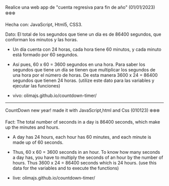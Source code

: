 Realice una web app de "cuenta regresiva para fin de año" (01/01/2023) ❄️❄️❄️

Hecha con: JavaScript, Html5, CSS3.

Dato: El total de los segundos que tiene un día es de 86400 segundos, que conforman los minutos y las horas.

- Un día cuenta con 24 horas, cada hora tiene 60 minutos, y cada minuto está formado por 60 segundos.

- Así pues, 60 x 60 = 3600 segundos en una hora. Para saber los segundos que tiene un día se tienen que multiplicar los segundos de una hora por el número de horas. De esta manera 3600 x 24 = 86400 segundos que tienen 24 horas. (utilize este dato para las variables y ejecutar las funciones)
- vivo: olimajs.github.io/countdown-timer/
----------------------------------------------------------------------------

CountDown new year! made it with JavaScript,html and Css (010123) ❄️❄️❄️

Fact: The total number of seconds in a day is 86400 seconds, which make up the minutes and hours.

- A day has 24 hours, each hour has 60 minutes, and each minute is made up of 60 seconds.

- Thus, 60 x 60 = 3600 seconds in an hour. To know how many seconds a day has, you have to multiply the seconds of an hour by the number of hours. Thus 3600 x 24 = 86400 seconds which is 24 hours. (use this data for the variables and to execute the functions)

- live: olimajs.github.io/countdown-timer/


